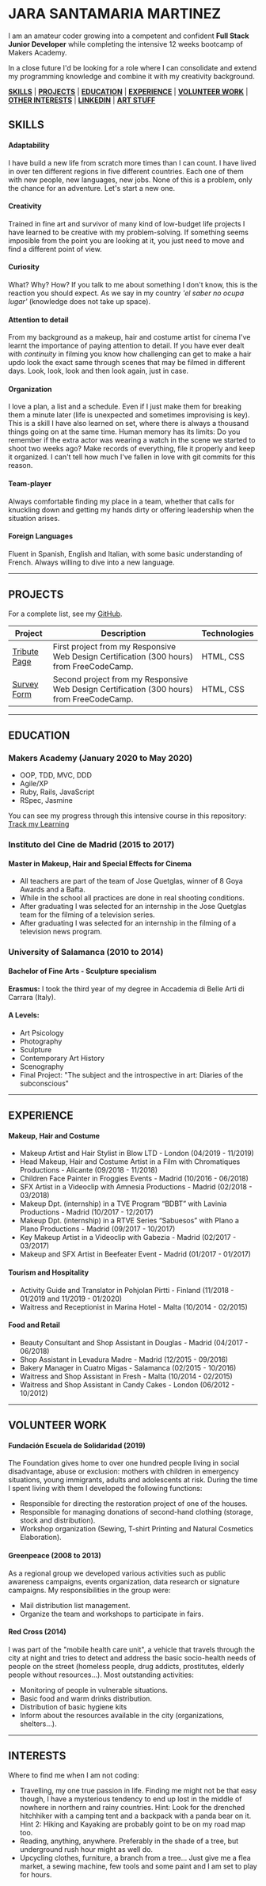 # JARA SANTAMARIA MARTINEZ

I am an amateur coder growing into a competent and confident **Full Stack Junior Developer** while completing the intensive 12 weeks bootcamp of Makers Academy.

In a close future I'd be looking for a role where I can consolidate and extend my programming knowledge and combine it with my creativity background.

[**SKILLS**](#skills) | [**PROJECTS**](#projects) | [**EDUCATION**](#education) | [**EXPERIENCE**](#experience) | [**VOLUNTEER WORK**](#Volunteer-work) | [**OTHER INTERESTS**](#interests) | [**LINKEDIN**](https://www.linkedin.com/in/jarasmar/) | [**ART STUFF**](https://jarasmar.wordpress.com/)

## SKILLS

#### Adaptability
I have build a new life from scratch more times than I can count. I have lived in over ten different regions in five different countries. Each one of them with new people, new languages, new jobs. None of this is a problem, only the chance for an adventure. Let's start a new one.

#### Creativity
Trained in fine art and survivor of many kind of low-budget life projects I have learned to be creative with my problem-solving. If something seems imposible from the point you are looking at it, you just need to move and find a different point of view.

#### Curiosity 
What? Why? How? If you talk to me about something I don't know, this is the reaction you should expect. As we say in my country *'el saber no ocupa lugar'* (knowledge does not take up space).

#### Attention to detail
From my background as a makeup, hair and costume artist for cinema I've learnt the importance of paying attention to detail. If you have ever dealt with *continuity* in filming you know how challenging can get to make a hair updo look the exact same through scenes that may be filmed in different days. Look, look, look and then look again, just in case.

#### Organization
I love a plan, a list and a schedule. Even if I just make them for breaking them a minute later (life is unexpected and sometimes improvising is key). This is a skill I have also learned on set, where there is always a thousand things going on at the same time. Human memory has its limits: Do you remember if the extra actor was wearing a watch in the scene we started to shoot two weeks ago?  Make records of everything, file it properly and keep it organized. I can't tell how much I've fallen in love with git commits for this reason.

#### Team-player
Always comfortable finding my place in a team, whether that calls for knuckling down and getting my hands dirty or offering leadership when the situation arises.

#### Foreign Languages
Fluent in Spanish, English and Italian, with some basic understanding of French. Always willing to dive into a new language.

***

## PROJECTS
For a complete list, see my [GitHub](https://github.com/jarasmar).

| Project   | Description | Technologies |
|---        |---         |---           |
| [Tribute Page](https://github.com/jarasmar/Tribute_Page_Pandas) | First project from my Responsive Web Design Certification (300 hours) from FreeCodeCamp. | HTML, CSS |
|[Survey Form](https://github.com/jarasmar/Survey_Form)| Second project from my Responsive Web Design Certification (300 hours) from FreeCodeCamp. | HTML, CSS |

***

## EDUCATION

### Makers Academy (January 2020 to May 2020)

- OOP, TDD, MVC, DDD
- Agile/XP
- Ruby, Rails, JavaScript
- RSpec, Jasmine

You can see my progress through this intensive course in this repository: [Track my Learning](https://github.com/jarasmar/Track-My-Learning)

### Instituto del Cine de Madrid (2015 to 2017)

#### Master in Makeup, Hair and Special Effects for Cinema
- All teachers are part of the team of Jose Quetglas, winner of 8 Goya Awards and a Bafta.
- While in the school all practices are done in real shooting conditions.
- After graduating I was selected for an internship in the Jose Quetglas team for the filming of a television series.
- After graduating I was selected for an internship in the filming of a television news program.


### University of Salamanca (2010 to 2014)

#### Bachelor of Fine Arts - Sculpture specialism
**Erasmus:** I took the third year of my degree in Accademia di Belle Arti di Carrara (Italy).
#### A Levels:
- Art Psicology
- Photography
- Sculpture
- Contemporary Art History
- Scenography
- Final Project: "The subject and the introspective in art: Diaries of the subconscious"

***

## EXPERIENCE

#### Makeup, Hair and Costume  
- Makeup Artist and Hair Stylist in Blow LTD - London (04/2019 - 11/2019)
- Head Makeup, Hair and Costume Artist in a Film with Chromatiques Productions - Alicante (09/2018 - 11/2018) 
- Children Face Painter in Froggies Events - Madrid (10/2016 - 06/2018) 
- SFX Artist in a Videoclip with Amnesia Productions - Madrid (02/2018 - 03/2018)   
- Makeup Dpt. (internship) in a TVE Program “BDBT” with Lavinia Productions - Madrid (10/2017 - 12/2017) 
- Makeup Dpt. (internship) in a RTVE Series “Sabuesos” with Plano a Plano Productions - Madrid (09/2017 - 10/2017)  
- Key Makeup Artist in a Videoclip with Gabezia - Madrid (02/2017 - 03/2017)
- Makeup and SFX Artist in Beefeater Event - Madrid (01/2017 - 01/2017)

#### Tourism and Hospitality   
- Activity Guide and Translator in Pohjolan Pirtti - Finland (11/2018 - 01/2019 and 11/2019 - 01/2020)
- Waitress and Receptionist in Marina Hotel - Malta (10/2014 - 02/2015)

#### Food and Retail   
- Beauty Consultant and Shop Assistant in Douglas - Madrid (04/2017 - 06/2018)   
- Shop Assistant in Levadura Madre - Madrid (12/2015 - 09/2016) 
- Bakery Manager in Cuatro Migas - Salamanca (02/2015 - 10/2016) 
- Waitress and Shop Assistant in Fresh - Malta (10/2014 - 02/2015)
- Waitress and Shop Assistant in Candy Cakes - London (06/2012 - 10/2012)

***

## VOLUNTEER WORK

#### Fundación Escuela de Solidaridad (2019)
The Foundation gives home to over one hundred people living in social disadvantage, abuse or exclusion: mothers with children in emergency situations, young immigrants, adults and adolescents at risk. 
During the time I spent living with them I developed the following functions:
- Responsible for directing the restoration project of one of the houses.
- Responsible for managing donations of second-hand clothing (storage, stock and distribution).
- Workshop organization (Sewing, T-shirt Printing and Natural Cosmetics Elaboration).

#### Greenpeace (2008 to 2013)
As a regional group we developed various activities such as public awareness campaigns, events organization, data research or signature campaigns. My responsibilities in the group were:
- Mail distribution list management.
- Organize the team and workshops to participate in fairs.

#### Red Cross (2014)
I was part of the "mobile health care unit", a vehicle that travels through the city at night and tries to detect and address the basic socio-health needs of people on the street (homeless people, drug addicts, prostitutes, elderly people without resources...). Most outstanding activities:
- Monitoring of people in vulnerable situations. 
- Basic food and warm drinks distribution.
- Distribution of basic hygiene kits
- Inform about the resources available in the city (organizations, shelters...).

***

## INTERESTS
Where to find me when I am not coding:
- Travelling, my one true passion in life. Finding me might not be that easy though, I have a mysterious tendency to end up lost in the middle of nowhere in northern and rainy countries. 
Hint: Look for the drenched hitchhiker with a camping tent and a backpack with a panda bear on it. 
Hint 2: Hiking and Kayaking are probably goint to be on my road map too.
- Reading, anything, anywhere. Preferably in the shade of a tree, but underground rush hour might as well do.
- Upcycling clothes, furniture, a branch from a tree... Just give me a flea market, a sewing machine, few tools and some paint and I am set to play for hours.
